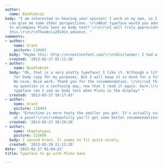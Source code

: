 ```yaml
---
author:
  name: Bundlebrat
body: "I am interested in hearing your opinion! I work on my own, so I am hoping you
  can give me some other perspectives. \r\nWhat typeface would you advocate using
  to accompany Pluto Sans as body text? \r\n\r\nI will truly appreciate advice on
  this.\r\n\r\nThanks\u2014in advance. "
comments:
- author:
    name: hrant
    picture: 110403
  body: "Maybe this: http://ernestinefont.com/\r\n(Disclaimer: I had a hand in it.)\r\n\r\nhhp\r\n"
  created: '2013-02-27 01:11:20'
- author:
    name: Bundlebrat
  body: "Oh, that is a very pretty typeface! I like it. Although a little too display
    for body copy for my purposes. But I will keep it in mind for a future project.
    No nice. Nice work. Thank you for the recommendation. \r\n\r\nI think I asked
    my question in a confusing way, now that I read it again. Darn.\r\n\r\nWhat can
    typeface can I use as body text when Pluto is the display? "
  created: '2013-02-27 18:17:43'
- author:
    name: hrant
    picture: 110403
  body: "Ernestine is more texty the smaller you get. It's actually surprisingly readable
    at 4 point!\r\n\r\nHopefully you'll get some better recommendations though.\r\n\r\nhhp\r\n"
  created: '2013-02-27 18:29:30'
- author:
    name: theplatypus
    picture: 115609
  body: I second hrant. It seems to fit quite nicely.
  created: '2013-02-28 21:12:18'
date: '2013-02-27 01:04:23'
title: Typeface to go with Pluto Sans

---
```

